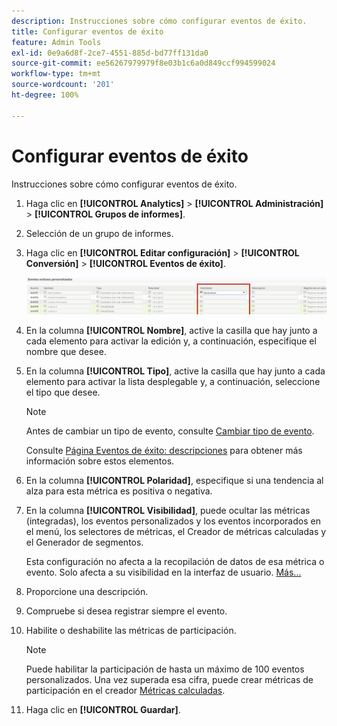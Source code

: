 ```yaml
---
description: Instrucciones sobre cómo configurar eventos de éxito.
title: Configurar eventos de éxito
feature: Admin Tools
exl-id: 0e9a6d8f-2ce7-4551-885d-bd77ff131da0
source-git-commit: ee56267979979f8e03b1c6a0d849ccf994599024
workflow-type: tm+mt
source-wordcount: '201'
ht-degree: 100%

---
```


# Configurar eventos de éxito

Instrucciones sobre cómo configurar eventos de éxito.

1. Haga clic en **[!UICONTROL Analytics]** > **[!UICONTROL Administración]** > **[!UICONTROL Grupos de informes]**.
1. Selección de un grupo de informes.
1. Haga clic en **[!UICONTROL Editar configuración]** > **[!UICONTROL Conversión]** > **[!UICONTROL Eventos de éxito]**.

   ![Resultado](assets/success_event_page.png)

1. En la columna **[!UICONTROL Nombre]**, active la casilla que hay junto a cada elemento para activar la edición y, a continuación, especifique el nombre que desee.
1. En la columna **[!UICONTROL Tipo]**, active la casilla que hay junto a cada elemento para activar la lista desplegable y, a continuación, seleccione el tipo que desee.

   >[!NOTE]
   >
   >Antes de cambiar un tipo de evento, consulte [Cambiar tipo de evento](/help/admin/admin/c-success-events/event-type.md).

   Consulte [Página Eventos de éxito: descripciones](/help/admin/admin/c-success-events/success-event.md) para obtener más información sobre estos elementos.

1. En la columna **[!UICONTROL Polaridad]**, especifique si una tendencia al alza para esta métrica es positiva o negativa.
1. En la columna **[!UICONTROL Visibilidad]**, puede ocultar las métricas (integradas), los eventos personalizados y los eventos incorporados en el menú, los selectores de métricas, el Creador de métricas calculadas y el Generador de segmentos.

   Esta configuración no afecta a la recopilación de datos de esa métrica o evento. Solo afecta a su visibilidad en la interfaz de usuario. [Más...](/help/admin/admin/metric-visibility.md)
1. Proporcione una descripción.
1. Compruebe si desea registrar siempre el evento.
1. Habilite o deshabilite las métricas de participación.

   >[!NOTE]
   >
   >Puede habilitar la participación de hasta un máximo de 100 eventos personalizados. Una vez superada esa cifra, puede crear métricas de participación en el creador [Métricas calculadas](/help/components/c-calcmetrics/c-workflow/cm-workflow/c-build-metrics/participation-metric.md).

1. Haga clic en **[!UICONTROL Guardar]**.
